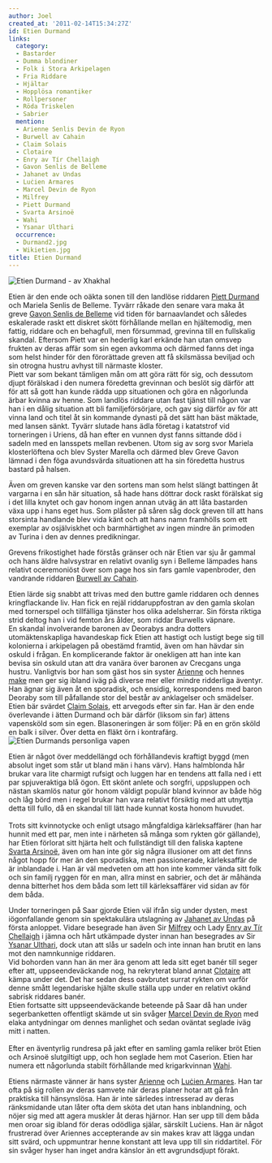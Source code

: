 ```yaml
---
author: Joel
created_at: '2011-02-14T15:34:27Z'
id: Etien Durmand
links:
  category:
  - Bastarder
  - Dumma blondiner
  - Folk i Stora Arkipelagen
  - Fria Riddare
  - Hjältar
  - Hopplösa romantiker
  - Rollpersoner
  - Röda Triskelen
  - Sabrier
  mention:
  - Arienne Senlis Devin de Ryon
  - Burwell av Cahain
  - Claim Solais
  - Clotaire
  - Enry av Tír Chellaigh
  - Gavon Senlis de Belleme
  - Jahanet av Undas
  - Luċien Armares
  - Marcel Devin de Ryon
  - Milfrey
  - Piett Durmand
  - Svarta Arsinoë
  - Wahi
  - Ysanar Ulthari
  occurrence:
  - Durmand2.jpg
  - Wikietien.jpg
title: Etien Durmand
---
```


![Etien Durmand - av Xhakhal] 

Etien är den ende och oäkta sonen till den landlöse riddaren [Piett Durmand] och Mariela Senlis de
Belleme. Tyvärr råkade den senare vara maka åt greve [Gavon Senlis de Belleme] vid tiden för
barnaavlandet och således eskalerade raskt ett diskret skött förhållande mellan en hjältemodig, men
fattig, riddare och en behagfull, men försummad, grevinna till en fullskalig skandal. Eftersom Piett
var en hederlig karl erkände han utan omsvep frukten av deras affär som sin egen avkomma och därmed
fanns det inga som helst hinder för den förorättade greven att få skilsmässa beviljad och sin
otrogna hustru avhyst till närmaste kloster.\
Piett var som bekant tämligen mån om att göra rätt för sig, och dessutom djupt förälskad i den
numera föredetta grevinnan och beslöt sig därför att för att så gott han kunde rädda upp situationen
och göra en någorlunda ärbar kvinna av henne. Som landlös riddare utan fast tjänst till någon var
han i en dålig situation att bli familjeförsörjare, och gav sig därför av för att vinna land och
titel åt sin kommande dynasti på det sätt han bäst mäktade, med lansen sänkt. Tyvärr slutade hans
ädla företag i katatstrof vid torneringen i Uriens, då han efter en vunnen dyst fanns sittande död i
sadeln med en lansspets mellan revbenen. Utom sig av sorg svor Mariela klosterlöftena och blev
Syster Marella och därmed blev Greve Gavon lämnad i den föga avundsvärda situationen att ha sin
föredetta hustrus bastard på halsen.

Även om greven kanske var den sortens man som helst slängt battingen åt vargarna i en sån här
situation, så hade hans döttrar dock raskt förälskat sig i det lilla knytet och gav honom ingen
annan utväg än att låta bastarden växa upp i hans eget hus. Som plåster på såren såg dock greven
till att hans storsinta handlande blev vida känt och att hans namn framhölls som ett exemplar av
osjälviskhet och barmhärtighet av ingen mindre än primoden av Turina i den av dennes predikningar.

Grevens frikostighet hade förstås gränser och när Etien var sju år gammal och hans äldre halvsystrar
en relativt ovanlig syn i Belleme lämpades hans relativt oceremoniöst över som page hos sin fars
gamle vapenbroder, den vandrande riddaren [Burwell av Cahain].

Etien lärde sig snabbt att trivas med den buttre gamle riddaren och dennes kringflackande liv. Han
fick en rejäl riddaruppfostran av den gamla skolan med tornerspel och tillfälliga tjänster hos olika
adelsherrar. Sin första riktiga strid deltog han i vid femton års ålder, som riddar Burwells
väpnare.\
En skandal involverande baronen av Deorabys andra dotters utomäktenskapliga havandeskap fick Etien
att hastigt och lustigt bege sig till kolonierna i arkipelagen på obestämd framtid, även om han
hävdar sin oskuld i frågan. En komplicerande faktor är onekligen att han inte kan bevisa sin oskuld
utan att dra vanära över baronen av Crecgans unga hustru. Vanligtvis bor han som gäst hos sin syster
[Arienne] och hennes [make] men ger sig ibland iväg på diverse mer eller mindre ridderliga äventyr.
Han ägnar sig även åt en sporadisk, och ensidig, korrespondens med baron Deoraby som till påfallande
stor del består av anklagelser och smädelser.\
Etien bär svärdet [Claim Solais], ett arvegods efter sin far. Han är den ende överlevande i ätten
Durmand och bär därför (liksom sin far) ättens vapensköld som sin egen. Blasoneringen är som följer:
På en en grön sköld en balk i silver. Över detta en fläkt örn i kontrafärg. ![Etien Durmands
personliga vapen]

Etien är något över meddellängd och förhållandevis kraftigt byggd (men absolut inget som står ut
bland män i hans värv). Hans halmblonda hår brukar vara lite charmigt rufsigt och luggen har en
tendens att falla ned i ett par spjuveraktiga blå ögon. Ett skönt anlete och sorgfri, uppsluppen och
nästan skamlös natur gör honom väldigt populär bland kvinnor av både hög och låg börd men i regel
brukar han vara relativt försiktig med att utnyttja detta till fullo, då en skandal till lätt hade
kunnat kosta honom huvudet.\
\
Trots sitt kvinnotycke och enligt utsago mångfaldiga kärleksaffärer (han har hunnit med ett par, men
inte i närheten så många som rykten gör gällande), har Etien förlorat sitt hjärta helt och
fullständigt till den faliska kaptene [Svarta Arsinoë], även om han inte gör sig några illusioner om
att det finns något hopp för mer än den sporadiska, men passionerade, kärleksaffär de är inblandade
i. Han är väl medveten om att hon inte kommer vända sitt folk och sin familj ryggen för en man,
allra minst en sabrier, och det är måhända denna bitterhet hos dem båda som lett till kärleksaffärer
vid sidan av för dem båda.

Under torneringen på Saar gjorde Etien väl ifrån sig under dysten, mest iögonfallande genom sin
spektakulära utslagning av [Jahanet av Undas] på första anloppet. Vidare besegrade han även Sir
[Milfrey] och Lady [Enry av Tír Chellaigh] i jämna och hårt utkämpade dyster innan han besegrades av
Sir [Ysanar Ulthari], dock utan att slås ur sadeln och inte innan han brutit en lans mot den
namnkunnige riddaren.\
Vid bohorden vann han än mer ära genom att leda sitt eget banér till seger efter att,
uppseendeväckande nog, ha rekryterat bland annat [Clotaire] att kämpa under det. Det har sedan dess
oavbrutet surrat rykten om varför denne smått legendariske hjälte skulle ställa upp under en
relativt okänd sabrisk riddares banér.\
Etien fortsatte sitt uppseendeväckande beteende på Saar då han under segerbanketten offentligt
skämde ut sin svåger [Marcel Devin de Ryon][make] med elaka antydningar om dennes manlighet och
sedan oväntat seglade iväg mitt i natten.\
\
Efter en äventyrlig rundresa på jakt efter en samling gamla reliker bröt Etien och Arsinoë
slutgiltigt upp, och hon seglade hem mot Caserion. Etien har numera ett någorlunda stabilt
förhållande med krigarkvinnan [Wahi].

Etiens närmaste vänner är hans syster [Arienne] och [Luċien Armares]. Han tar ofta på sig rollen av
deras samvete när deras planer hotar att gå från praktiska till hänsynslösa. Han är inte särledes
intresserad av deras ränksmidande utan låter ofta dem sköta det utan hans inblandning, och nöjer sig
med att agera muskler åt deras hjärnor. Han ser upp till dem båda men oroar sig ibland för deras
odödliga själar, särskilt Luċiens. Han är något frustrerad över Ariennes accepterande av sin makes
krav att lägga undan sitt svärd, och uppmuntrar henne konstant att leva upp till sin riddartitel.
För sin svåger hyser han inget andra känslor än ett avgrundsdjupt förakt.

  [Etien Durmand - av Xhakhal]: Wikietien.jpg "Etien Durmand - av Xhakhal"
  [Piett Durmand]: Piett_Durmand
  [Gavon Senlis de Belleme]: Gavon_Senlis_de_Belleme
  [Burwell av Cahain]: Burwell_av_Cahain
  [Arienne]: Arienne_Senlis_Devin_de_Ryon
  [make]: Marcel_Devin_de_Ryon
  [Claim Solais]: Claim_Solais
  [Etien Durmands personliga vapen]: Durmand2.jpg "Etien Durmands personliga vapen"
  [Svarta Arsinoë]: Svarta_Arsinoë
  [Jahanet av Undas]: Jahanet_av_Undas
  [Milfrey]: Milfrey
  [Enry av Tír Chellaigh]: Enry_av_Tír_Chellaigh
  [Ysanar Ulthari]: Ysanar_Ulthari
  [Clotaire]: Clotaire
  [Wahi]: Wahi
  [Luċien Armares]: Luċien_Armares